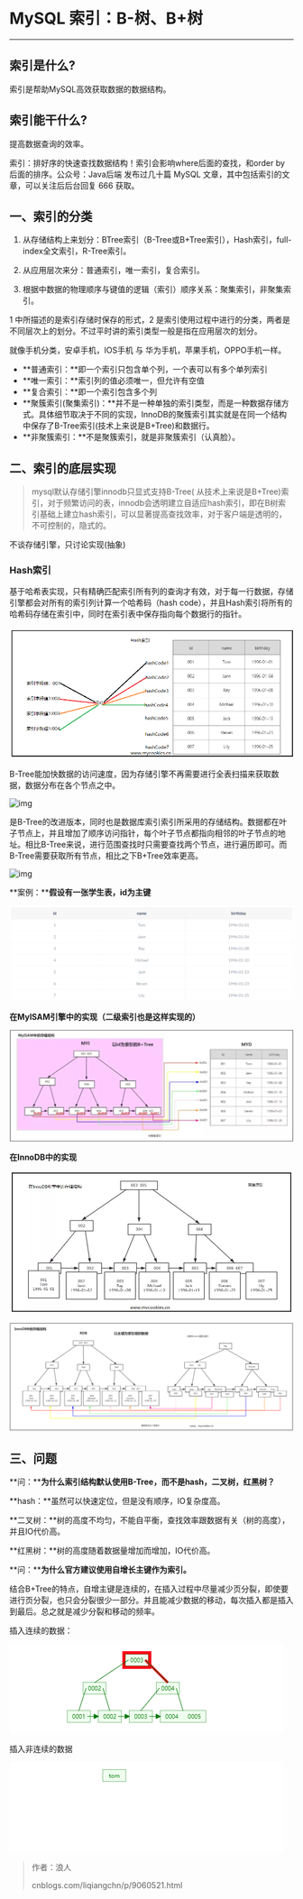 # MySQL 索引：B-树、B+树

----

## **索引是什么?**

索引是帮助MySQL高效获取数据的数据结构。

## **索引能干什么?**

提高数据查询的效率。

索引：排好序的快速查找数据结构！索引会影响where后面的查找，和order by 后面的排序。公众号：Java后端 发布过几十篇 MySQL 文章，其中包括索引的文章，可以关注后后台回复 666 获取。

## **一、索引的分类**

1.  从存储结构上来划分：BTree索引（B-Tree或B+Tree索引），Hash索引，full-index全文索引，R-Tree索引。

2.  从应用层次来分：普通索引，唯一索引，复合索引。

3.  根据中数据的物理顺序与键值的逻辑（索引）顺序关系：聚集索引，非聚集索引。

1 中所描述的是索引存储时保存的形式，2 是索引使用过程中进行的分类，两者是不同层次上的划分。不过平时讲的索引类型一般是指在应用层次的划分。

就像手机分类，安卓手机，IOS手机 与 华为手机，苹果手机，OPPO手机一样。

-   **普通索引：**即一个索引只包含单个列，一个表可以有多个单列索引
-   **唯一索引：**索引列的值必须唯一，但允许有空值
-   **复合索引：**即一个索引包含多个列
-   **聚簇索引(聚集索引)：**并不是一种单独的索引类型，而是一种数据存储方式。具体细节取决于不同的实现，InnoDB的聚簇索引其实就是在同一个结构中保存了B-Tree索引(技术上来说是B+Tree)和数据行。
-   **非聚簇索引：**不是聚簇索引，就是非聚簇索引（认真脸）。

## **二、索引的底层实现**

>   mysql默认存储引擎innodb只显式支持B-Tree( 从技术上来说是B+Tree)索引，对于频繁访问的表，innodb会透明建立自适应hash索引，即在B树索引基础上建立hash索引，可以显著提高查找效率，对于客户端是透明的，不可控制的，隐式的。

不谈存储引擎，只讨论实现(抽象)

### **Hash索引**

基于哈希表实现，只有精确匹配索引所有列的查询才有效，对于每一行数据，存储引擎都会对所有的索引列计算一个哈希码（hash code），并且Hash索引将所有的哈希码存储在索引中，同时在索引表中保存指向每个数据行的指针。

![img](https://raw.githubusercontent.com/1471246901/myblog/master/img/640-1589689939590.png)

B-Tree能加快数据的访问速度，因为存储引擎不再需要进行全表扫描来获取数据，数据分布在各个节点之中。

![img](D:/Typora)

是B-Tree的改进版本，同时也是数据库索引索引所采用的存储结构。数据都在叶子节点上，并且增加了顺序访问指针，每个叶子节点都指向相邻的叶子节点的地址。相比B-Tree来说，进行范围查找时只需要查找两个节点，进行遍历即可。而B-Tree需要获取所有节点，相比之下B+Tree效率更高。

![img](D:/Typora)

**案例：****假设有一张学生表，id为主键**

![img](https://raw.githubusercontent.com/1471246901/myblog/master/img/640-1589689939600.png)

**在MyISAM引擎中的实现（二级索引也是这样实现的）**

![img](https://raw.githubusercontent.com/1471246901/myblog/master/img/640-1589689939601.webp)

**在InnoDB中的实现**

![img](https://raw.githubusercontent.com/1471246901/myblog/master/img/640-1589689939613.webp)

![img](https://raw.githubusercontent.com/1471246901/myblog/master/img/640-1589689939614.png)

## **三、问题**

**问：****为什么索引结构默认使用B-Tree，而不是hash，二叉树，红黑树？**

**hash：**虽然可以快速定位，但是没有顺序，IO复杂度高。

**二叉树：**树的高度不均匀，不能自平衡，查找效率跟数据有关（树的高度），并且IO代价高。

**红黑树：**树的高度随着数据量增加而增加，IO代价高。

**问：****为什么官方建议使用自增长主键作为索引。**

结合B+Tree的特点，自增主键是连续的，在插入过程中尽量减少页分裂，即使要进行页分裂，也只会分裂很少一部分。并且能减少数据的移动，每次插入都是插入到最后。总之就是减少分裂和移动的频率。

插入连续的数据：

![img](https://raw.githubusercontent.com/1471246901/myblog/master/img/640-1589689939623.gif)



插入非连续的数据

![img](https://raw.githubusercontent.com/1471246901/myblog/master/img/640-1589689939633.gif)



>   作者：浪人
>
>   cnblogs.com/liqiangchn/p/9060521.html